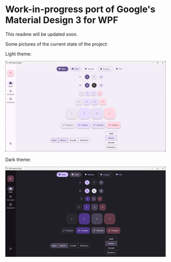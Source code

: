 # Work-in-progress port of Google's Material Design 3 for WPF

This readme will be updated soon.

Some pictures of the current state of the project:

Light theme:

![image](images/gallery-light.png)

Dark theme:

![image](images/gallery-dark.png)